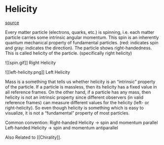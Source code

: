# Helicity
[source](http://www.quantumdiaries.org/2011/06/19/helicity-chirality-mass-and-the-higgs/)

Every matter particle (electrons, quarks, etc.) is spinning, i.e. each matter particle carries some intrinsic angular momentum. This spin is an inherently quantum mechanical property of fundamental particles. (red: indicates spin and gray: indicates the direction). The particle shows right-handedness. This is called helicity of the particle. (specifically right helicity)

![[spin.gif]]
Right Helicity

![[left-helicity.png]] 
Left Helicity 

Mass is a something that tells us whether helicity is an “intrinsic” property of the particle. If a particle is massless, then its helicity has a fixed value in all reference frames. On the other hand, if a particle has any mass, then helicity is not an intrinsic property since different observers (in valid reference frames) can measure different values for the helicity (left- or right-helicity). So even though helicity is something which is easy to visualize, it is not a “fundamental” property of most particles.

Common convention:
Right-handed Helicity $\rightarrow$ spin and momentum parallel
Left-handed Helicity $\rightarrow$ spin and momentum antiparallel

Also Related to [[Chirality]]. 
